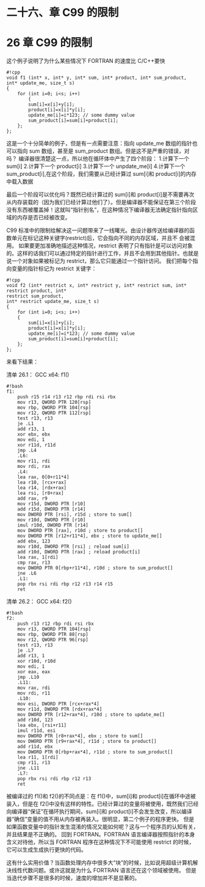# 二十六、章 C99 的限制

# 26 章 C99 的限制

这个例子说明了为什么某些情况下 FORTRAN 的速度比 C/C++要快

```
#!cpp
void f1 (int* x, int* y, int* sum, int* product, int* sum_product, int* update_me, size_t s)
{
    for (int i=0; i<s; i++)
        {
        sum[i]=x[i]+y[i];
        product[i]=x[i]*y[i];
        update_me[i]=i*123; // some dummy value
        sum_product[i]=sum[i]+product[i];
    };
}; 
```

这是一个十分简单的例子，但是有一点需要注意：指向 update_me 数组的指针也可以指向 sum 数组，甚至是 sum_product 数组。但是这不是严重的错误，对吗？ 编译器很清楚这一点，所以他在循环体中产生了四个阶段： 1.计算下一个 sum[i] 2.计算下一个 product[i] 3.计算下一个 unpdate_me[i] 4.计算下一个 sum_product[i],在这个阶段，我们需要从已经计算过 sum[i]和 product[i]的内存中载入数据

最后一个阶段可以优化吗？既然已经计算过的 sum[i]和 product[i]是不需要再次从内存装载的（因为我们已经计算过他们了）。但是编译器不能保证在第三个阶段没有东西被覆盖掉！这就叫“指针别名”，在这种情况下编译器无法确定指针指向区域的内存是否已经被改变。

C99 标准中的限制给解决这一问题带来了一线曙光。由设计器传送给编译器的函数单元在标记这种关键字(restrict)后，它会指向不同的内存区域，并且不 会被混用。 如果要更加准确地描述这种情况，restrict 表明了只有指针是可以访问对象的。这样的话我们可以通过特定的指针进行工作，并且不会用到其他指针。也就是说一个对象如果被标记为 restrict，那么它只能通过一个指针访问。 我们把每个指向变量的指针标记为 restrict 关键字：

```
#!cpp
void f2 (int* restrict x, int* restrict y, int* restrict sum, int* restrict product, int*
restrict sum_product,
int* restrict update_me, size_t s)
{
    for (int i=0; i<s; i++)
    {
        sum[i]=x[i]+y[i];
        product[i]=x[i]*y[i];
        update_me[i]=i*123; // some dummy value
        sum_product[i]=sum[i]+product[i];
    };
}; 
```

来看下结果：

清单 26.1： GCC x64: f1()

```
#!bash
f1:
    push r15 r14 r13 r12 rbp rdi rsi rbx
    mov r13, QWORD PTR 120[rsp]
    mov rbp, QWORD PTR 104[rsp]
    mov r12, QWORD PTR 112[rsp]
    test r13, r13
    je .L1
    add r13, 1
    xor ebx, ebx
    mov edi, 1
    xor r11d, r11d
    jmp .L4
    .L6:
    mov r11, rdi
    mov rdi, rax
    .L4:
    lea rax, 0[0+r11*4]
    lea r10, [rcx+rax]
    lea r14, [rdx+rax]
    lea rsi, [r8+rax]
    add rax, r9
    mov r15d, DWORD PTR [r10]
    add r15d, DWORD PTR [r14]
    mov DWORD PTR [rsi], r15d ; store to sum[]
    mov r10d, DWORD PTR [r10]
    imul r10d, DWORD PTR [r14]
    mov DWORD PTR [rax], r10d ; store to product[]
    mov DWORD PTR [r12+r11*4], ebx ; store to update_me[]
    add ebx, 123
    mov r10d, DWORD PTR [rsi] ; reload sum[i]
    add r10d, DWORD PTR [rax] ; reload product[i]
    lea rax, 1[rdi]
    cmp rax, r13
    mov DWORD PTR 0[rbp+r11*4], r10d ; store to sum_product[]
    jne .L6
    .L1:
    pop rbx rsi rdi rbp r12 r13 r14 r15
    ret 
```

清单 26.2： GCC x64: f2()

```
#!bash
f2:
    push r13 r12 rbp rdi rsi rbx
    mov r13, QWORD PTR 104[rsp]
    mov rbp, QWORD PTR 88[rsp]
    mov r12, QWORD PTR 96[rsp]
    test r13, r13
    je .L7
    add r13, 1
    xor r10d, r10d
    mov edi, 1
    xor eax, eax
    jmp .L10
    .L11:
    mov rax, rdi
    mov rdi, r11
    .L10:
    mov esi, DWORD PTR [rcx+rax*4]
    mov r11d, DWORD PTR [rdx+rax*4]
    mov DWORD PTR [r12+rax*4], r10d ; store to update_me[]
    add r10d, 123
    lea ebx, [rsi+r11]
    imul r11d, esi
    mov DWORD PTR [r8+rax*4], ebx ; store to sum[]
    mov DWORD PTR [r9+rax*4], r11d ; store to product[]
    add r11d, ebx
    mov DWORD PTR 0[rbp+rax*4], r11d ; store to sum_product[]
    lea r11, 1[rdi]
    cmp r11, r13
    jne .L11
    .L7:
    pop rbx rsi rdi rbp r12 r13
    ret 
```

被编译过的 f1()和 f2()的不同点是：在 f1()中，sum[i]和 product[i]在循环中途被装入，但是在 f2()中没有这样的特性。已经计算过的变量将被使用，既然我们已经向编译器“保证”在循环执行期间，sum[i]和 product[i]不会发生改变，所以编译器“确信”变量的值不用从内存被再装入。很明显，第二个例子的程序更快。 但是如果函数变量中的指针发生混淆的情况又能如何呢？这与一个程序员的认知有关，并且结果是不正确的。 回到 FORTRAN。FORTRAN 语言编译器按照指针的本身含义对待他，所以当 FORTRAN 程序在这种情况下不可能使用 restrict 的时候，它可以生成生成执行更快的代码。

这有什么实用价值？当函数处理内存中很多大“块”的时候，比如说用超级计算机解决线性代数问题。或许这就是为什么 FORTRAN 语言还在这个领域被使用。 但是当迭代步骤不是很多的时候，速度的增加并不是显著的。